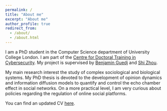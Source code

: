 ```yaml
---
permalink: /
title: "About me"
excerpt: "About me"
author_profile: true
redirect_from: 
  - /about/
  - /about.html
---
```


I am a PhD student in the Computer Science department of University College London. I am part of the [Centre for Doctoral Training in Cybersecurity](https://www.ucl.ac.uk/computer-science/study/postgraduate-research/centre-doctoral-training-cybersecurity). My project is supervised by [Benjamin Guedj](https://bguedj.github.io/) and [Shi Zhou](https://wp.cs.ucl.ac.uk/shizhou/).

My main research interest the study of complex sociological and biological systems. My PhD thesis is devoted to the development of opinion dynamics and information diffusion models to quantify and control the echo chamber effect in social networks. On a more practical level, I am very curious about policies regarding the regulation of online social platforms.

You can find an updated CV [here](../files/mycv.pdf).
